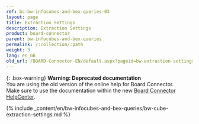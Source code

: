 ```yaml
---
ref: bc-bw-infocubes-and-bex-queries-03
layout: page
title: Extraction Settings
description: Extraction Settings
product: board-connector
parent: bw-infocubes-and-bex-queries
permalink: /:collection/:path
weight: 3
lang: en_GB
old_url: /BOARD-Connector-EN/default.aspx?pageid=bw-extraction-settings
---
```


{: .box-warning}
**Warning: Deprecated documentation** <br>
You are using the old version of the online help for Board Connector.<br>
Make sure to use the documentation within the new [Board Connector HelpCenter](https://helpcenter.theobald-software.com/board-connector/documentation/introduction/).

{% include _content/en/bw-infocubes-and-bex-queries/bw-cube-extraction-settings.md %}